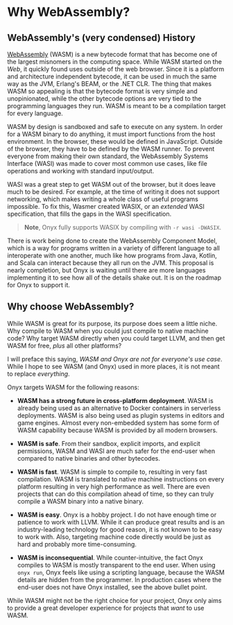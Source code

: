 # Why WebAssembly?

## WebAssembly's (very condensed) History

[WebAssembly](https://webassembly.org) (WASM) is a new bytecode format that has become one of the largest
misnomers in the computing space. While WASM started on the *Web*, it quickly found uses outside of the 
web browser. Since it is a platform and architecture independent bytecode, it can be used in much the
same way as the JVM, Erlang's BEAM, or the .NET CLR. The thing that makes WASM so appealing is that the
bytecode format is very simple and unopinionated, while the other bytecode options are very tied to the
programming languages they run. WASM is meant to be a compilation target for every language.

WASM by design is sandboxed and safe to execute on any system. In order for a WASM binary to do anything,
it must import functions from the host environment. In the browser, these would be defined in JavaScript.
Outside of the browser, they have to be defined by the WASM runner. To prevent everyone from making their
own standard, the WebAssembly Systems Interface (WASI) was made to cover most common use cases, like file
operations and working with standard input/output.

WASI was a great step to get WASM out of the browser, but it does leave much to be desired. For example,
at the time of writing it does not support networking, which makes writing a whole class of useful programs
impossible. To fix this, Wasmer created WASIX, or an *extended* WASI specification, that fills the gaps
in the WASI specification.
> **Note**, Onyx fully supports WASIX by compiling with `-r wasi -DWASIX`.

There is work being done to create the WebAssembly Component Model, which is a way for programs written
in a variety of different language to all interoperate with one another, much like how programs from Java,
Kotlin, and Scala can interact because they all run on the JVM. This proposal is nearly completion, but
Onyx is waiting until there are more languages implementing it to see how all of the details shake out.
It is on the roadmap for Onyx to support it.

## Why choose WebAssembly?

While WASM is great for its purpose, its purpose does seem a little niche.
Why compile to WASM when you could just compile to native machine code?
Why target WASM directly when you could target LLVM, and then get WASM for free, *plus* all other platforms?

I will preface this saying, *WASM and Onyx are not for everyone's use case*.
While I hope to see WASM (and Onyx) used in more places, it is not meant to replace *everything*.

Onyx targets WASM for the following reasons:

- **WASM has a strong future in cross-platform deployment**. WASM is already being used as an alternative to Docker containers in serverless deployments. WASM is also being used as plugin systems in editors and game engines. Almost every non-embedded system has some form of WASM capability because WASM is provided by all modern browsers.

- **WASM is safe**. From their sandbox, explicit imports, and explicit permissions, WASM and WASI are much safer for the end-user when compared to native binaries and other bytecodes.

- **WASM is fast**. WASM is simple to compile to, resulting in very fast compilation. WASM is translated to native machine instructions on every platform resulting in very high performance as well. There are even projects that can do this compilation ahead of time, so they can truly compile a WASM binary into a native binary.

- **WASM is easy**. Onyx is a hobby project. I do not have enough time or patience to work with LLVM. While it can produce great results and is an industry-leading technology for good reason, it is not known to be easy to work with. Also, targeting machine code directly would be just as hard and probably more time-consuming.

- **WASM is inconsequential**. While counter-intuitive, the fact Onyx compiles to WASM is mostly transparent to the end user. When using `onyx run`, Onyx feels like using a scripting language, because the WASM details are hidden from the programmer. In production cases where the end-user does not have Onyx installed, see the above bullet point.

While WASM might not be the right choice for your project, Onyx only aims to provide a great developer experience for projects that *want* to use WASM.

